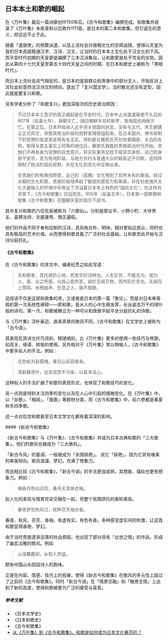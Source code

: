 ## 日本本土和歌的崛起

在《万叶集》最后一篇诗歌创作150年后，《古今和歌集》编撰完成。和歌集共收录了《万叶集》未收录和以后歌作1111首。是日本的第二本和歌集。但它诞生的意义，却远远不止于此。

随着「遣唐使」的频繁派遣，以及上流社会对唐朝文化的崇拜追随，使得以天皇为首的日本高层精通汉字、汉诗、汉文，让当时的日本本土文化处于汉文化的下风。而平安时代初期的天皇更是编撰了三本汉诗集自，让和歌更是处于完全的劣势。因此从第四十七代天皇至第五十四代天皇之间的时期，在日本和歌史上被称为「黑暗时代」。

而日本上流社会风气相反的，是日本的底层群众和贵族中的部分文人，开始反对上流社会刻意师法汉诗文的倾向，提出了「复兴国文学」，当时散文还没有定型，因此就是要复兴和歌。

另有学者分析了「和歌复兴」更加深层次的历史政治原因：

>不过日本本土意识的真正崛起是在平安时代。日本中止派遣遣唐使不久后的907年（延喜七年），唐朝灭亡，随后朝鲜半岛的新罗、渤海国也相继灭亡。在那之后，日本开始进入近乎闭关锁国的状态，没有与五代、宋王朝建立正式邦交，导致其统治阶级的视野变得狭隘起来。在日本国内，律令体制下的官僚阶级逐渐变得有名无实。特别是在藤原氏开创世袭摄政、关白的先例，取得与君主事实上同等的地位后，藤原氏独裁的贵族政治时代开始。贵族们不再有身为官僚的自觉意识，将实际事务交给下级官员承担，自己则身居平安京，变为有闲阶级，与地方农村与普通大众的联系近乎切断，这同样限制了统治阶级的视野，并在文化的变化中反映出来。

>在贵族们的有限视野里，自己的（高雅）文化得到了前所未有的重视。经过长期的文化积累，贵族阶级培养起了敏锐的感受力和审美，并在杜绝海外文化大量输入的环境中孕育出了洋溢着日本本土特色的“国风文化”。在这样的背景下，《古今和歌集》应运而生。905年（延喜五年），日本第一部敕撰和歌集《古今和歌集》在醍醐天皇的指示下成书。


其中复兴和歌的六位先驱被称为「六歌仙」。分别是原业平、小野小町、大伴黑主、喜撰法师、文屋康秀、僧正遍昭。

他们的作品不同于奉和应制的汉诗，其风格古朴、明快，相对更贴近民众，同时也具有极高的艺术价值，从而使得和歌具备了广泛的社会基础。让和歌至此开始与汉诗分庭抗礼。


#### 《古今和歌集》


在《古今和歌集》的序文中，编者纪贯之如此写道：

>  夫和歌者，其托根於心地，而发华於词林也。人生在世，不能无为。或为人、事、业之所感，以其心思所至，谕於见闻万物，而吟形於言也。夫闻花上莺鸣、水栖蛙声，生息之人，孰不赋歌。

这段话不仅是这部和歌集的序，又或者是日本的第一篇「歌论」，而是对日本审美观的第一次系统性阐释——即和歌，是从人的心中生根发芽，长出姿态万千的绿叶般的诗句，第一次，和歌被确立为一种可以和唐歌平起平坐分庭抗礼的诗歌。

与《万叶集》淳朴豪迈、直率真挚的歌风不同，《古今和歌集》在文学史上被称为「古今调」。

其表现在其诗文纤巧流利、精镂细刻，比《万叶集》更多的使用一些技巧与修辞。如双关、缘语、转喻的使用。另外相对于《万叶集》常以物喻人，《古今和歌集》中更多拟人的手法。例如：

> 花色纵为彩霞掩，春日山风窃香来。

> 清新静莲叶，出淤泥而不污染，以其净洁心。

这种拟人的手法扩展了和歌的表现形式，也体现了和歌技巧的变化。

另一点则是特别关注四季的变化以及在人心中引起的细微变化。在《万叶集》中，以「杂歌」、「相闻」、「挽歌」等题材分类，而《古今和歌集》中，前六卷都是春夏秋冬四季歌。


这一点对后世和歌甚至日本文学文化都有着深深的影响。




####《新古今和歌集》

《新古今和歌集》与《万叶集》、《古今和歌集》并成为日本古典和歌的「三大歌集」。他们的歌风也被成为「三大歌风」。

「新古今风」的基调，一般被成为「余情妖艳」。
说它「妖艳」，因为它具有唯美的审美倾向。歌风浪漫、梦幻，充满了想象力。

而且相比较《古今和歌集》，「新古今调」的手法更加成熟，其想象、描绘也更有想象力。例如：

> 梅香月色似旧否，春月无言映衣袖。

拟人化的表现与情景完全交融在一起，将整个氛围烘托的美轮美奂。

> 春夜梦觉秋风过，枕畔芬芳袖亦香。

春夜、秋风、芬芳、香袖，有虚有实，有色有香，多种感官虚实间的刺激，让这首和歌显得香艳、梦幻。

由于当时贵族逐渐没落的社会原因，也出现了部分具有「出世之情」的作品，形成了幽玄淡雅的歌风。例如

> 山深麋鹿驯，从知人世遥。

颇有中国山水田园诗人的韵味。

正是在内容、情感、技巧上的拓展，使得《新古今和歌集》在歌风的多元性上超过了之前的《古今和歌集》。同时「新古今调」在「情景交融」和「触景生情」上达到了新的高度，使得和歌被更为广泛的接受与喜爱。

##### 参考文献
- 《日本文学史》
- 《日本和歌史》
- 《古今和歌集》
- [从《万叶集》到《古今和歌集》，和歌是如何成为日本文化典范的？](https://www.douban.com/note/713235205/)
